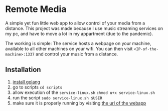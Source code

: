 # Remote Media

A simple yet fun little web app to allow control of your media from a distance.
This project was made because I use music streaming services on my pc, and have to move a lot in my appartment (due to the pandemic).

The working is simple: 
The service hosts a webpage on your machine, available to all other machines on your wifi. You can then visit `<IP-of-the-machine>:1337` and control your music from a distance.

## Installation
1. [install golang](https://golang.org/doc/install)
1. go to scripts `cd scripts`
1. allow execution of the `service-linux.sh` `chmod u+x service-linux.sh`
1. run the script `sudo service-linux.sh $USER`
1. make sure it is properly running by visiting [the url of the webapp](http://localhost:1337)